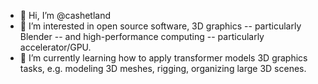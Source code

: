 - 👋 Hi, I’m @cashetland
- 👀 I’m interested in open source software, 3D graphics -- particularly Blender -- and high-performance computing -- particularly accelerator/GPU.
- 🌱 I’m currently learning how to apply transformer models 3D graphics tasks, e.g. modeling 3D meshes, rigging, organizing large 3D scenes.
